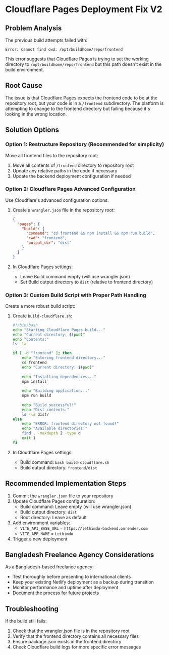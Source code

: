 # Cloudflare Pages Deployment Fix V2

## Problem Analysis

The previous build attempts failed with:
```
Error: Cannot find cwd: /opt/buildhome/repo/frontend
```

This error suggests that Cloudflare Pages is trying to set the working directory to `/opt/buildhome/repo/frontend` but this path doesn't exist in the build environment.

## Root Cause

The issue is that Cloudflare Pages expects the frontend code to be at the repository root, but your code is in a `/frontend` subdirectory. The platform is attempting to change to the frontend directory but failing because it's looking in the wrong location.

## Solution Options

### Option 1: Restructure Repository (Recommended for simplicity)

Move all frontend files to the repository root:

1. Move all contents of `/frontend` directory to repository root
2. Update any relative paths in the code if necessary
3. Update the backend deployment configuration if needed

### Option 2: Cloudflare Pages Advanced Configuration

Use Cloudflare's advanced configuration options:

1. Create a `wrangler.json` file in the repository root:
   ```json
   {
     "pages": {
       "build": {
         "command": "cd frontend && npm install && npm run build",
         "cwd": "frontend",
         "output_dir": "dist"
       }
     }
   }
   ```

2. In Cloudflare Pages settings:
   - Leave Build command empty (will use wrangler.json)
   - Set Build output directory to `dist` (relative to frontend directory)

### Option 3: Custom Build Script with Proper Path Handling

Create a more robust build script:

1. Create `build-cloudflare.sh`:
   ```bash
   #!/bin/bash
   echo "Starting Cloudflare Pages build..."
   echo "Current directory: $(pwd)"
   echo "Contents:"
   ls -la
   
   if [ -d "frontend" ]; then
       echo "Entering frontend directory..."
       cd frontend
       echo "Current directory: $(pwd)"
       
       echo "Installing dependencies..."
       npm install
       
       echo "Building application..."
       npm run build
       
       echo "Build successful!"
       echo "Dist contents:"
       ls -la dist/
   else
       echo "ERROR: frontend directory not found!"
       echo "Available directories:"
       find . -maxdepth 2 -type d
       exit 1
   fi
   ```

2. In Cloudflare Pages settings:
   - Build command: `bash build-cloudflare.sh`
   - Build output directory: `frontend/dist`

## Recommended Implementation Steps

1. Commit the `wrangler.json` file to your repository
2. Update Cloudflare Pages configuration:
   - Build command: Leave empty (will use wrangler.json)
   - Build output directory: `dist`
   - Root directory: Leave as default
3. Add environment variables:
   - `VITE_API_BASE_URL` = `https://lethimdo-backend.onrender.com`
   - `VITE_APP_NAME` = `Lethimdo`
4. Trigger a new deployment

## Bangladesh Freelance Agency Considerations

As a Bangladesh-based freelance agency:
- Test thoroughly before presenting to international clients
- Keep your existing Netlify deployment as a backup during transition
- Monitor performance and uptime after deployment
- Document the process for future projects

## Troubleshooting

If the build still fails:
1. Check that the wrangler.json file is in the repository root
2. Verify that the frontend directory contains all necessary files
3. Ensure package.json exists in the frontend directory
4. Check Cloudflare build logs for more specific error messages